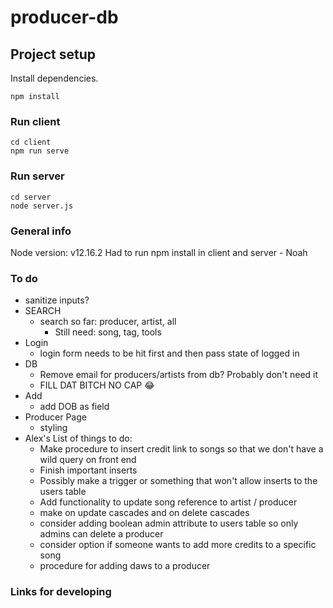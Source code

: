 # producer-db

## Project setup
Install dependencies.
```
npm install
```

### Run client
```
cd client
npm run serve
```
### Run server
```
cd server
node server.js
```
### General info
Node version: v12.16.2
Had to run npm install in client and server - Noah
### To do
* sanitize inputs?
* SEARCH
    * search so far: producer, artist, all
        * Still need: song, tag, tools
* Login
    * login form needs to be hit first and then pass state of logged in
* DB  
    * Remove email for producers/artists from db? Probably don't need it
    * FILL DAT BITCH NO CAP 😂
* Add 
    * add DOB as field
* Producer Page
    * styling
* Alex's List of things to do: 
    * Make procedure to insert credit link to songs so that we don't have a wild query on front end
    * Finish important inserts
    * Possibly make a trigger or something that won't allow inserts to the users table
    * Add functionality to update song reference to artist / producer
    * make on update cascades and on delete cascades
    * consider adding boolean admin attribute to users table so only admins can delete a producer
    * consider option if someone wants to add more credits to a specific song
    * procedure for adding daws to a producer 

### Links for developing

